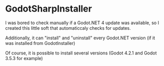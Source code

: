 # GodotSharpInstaller

I was bored to check manually if a Godot.NET 4 update was available, so I created this little soft that automaticcaly checks for updates.

Additionally, it can "install" and "uninstall" every Godot.NET version (if it was installed from GodotInstaller)

Of course, it is possible to install several versions (Godot 4.2.1 and Godot 3.5.3 for example)
